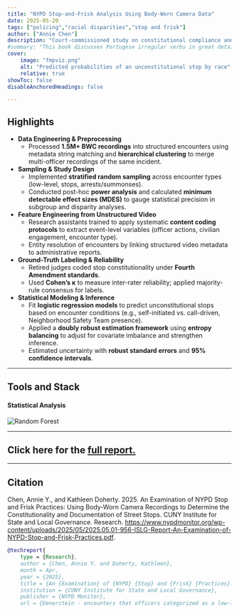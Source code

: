 ```yaml
---
title: "NYPD Stop-and-Frisk Analysis Using Body-Worn Camera Data" 
date: 2025-05-20
tags: ["policing","racial disparities","stop and frisk"]
author: ["Annie Chen"]
description: "Court-commissioned study on constitutional compliance and racial disparities in policing."
#summary: "This book discusses Portugese irregular verbs in great details."
cover:
    image: "fmpviz.png"
    alt: "Predicted probabilities of an unconstitutional stop by race"
    relative: true
showToc: false
disableAnchoredHeadings: false

---
```



## Highlights


- **Data Engineering & Preprocessing**
    - Processed **1.5M+ BWC recordings** into structured encounters using metadata string matching and **hierarchical clustering** to merge multi-officer recordings of the same incident.
- **Sampling & Study Design**
    - Implemented **stratified random sampling** across encounter types (low-level, stops, arrests/summonses).
    - Conducted post-hoc **power analysis** and calculated **minimum detectable effect sizes (MDES)** to gauge statistical precision in subgroup and disparity analyses.
- **Feature Engineering from Unstructured Video**
    - Research assistants trained to apply systematic **content coding protocols** to extract event-level variables (officer actions, civilian engagement, encounter type).
    - Entity resolution of encounters by linking structured video metadata to administrative reports.
- **Ground-Truth Labeling & Reliability**
    - Retired judges coded stop constitutionality under **Fourth Amendment standards**.
    - Used **Cohen’s κ** to measure inter-rater reliability; applied majority-rule consensus for labels.
- **Statistical Modeling & Inference**
    - Fit **logistic regression models** to predict unconstitutional stops based on encounter conditions (e.g., self-initiated vs. call-driven, Neighborhood Safety Team presence).
    - Applied a **doubly robust estimation framework** using **entropy balancing** to adjust for covariate imbalance and strengthen inference.
    - Estimated uncertainty with **robust standard errors** and **95% confidence intervals**.


---
## Tools and Stack


#### Statistical Analysis
<!-- ![Hierarchical Clustering](https://img.shields.io/badge/Hierarchical%20Clustering-228B22?labelColor=#2F81F7) ![Random Forest](https://img.shields.io/badge/Random%20Forest-228B22?labelColor=#3776AB) ![Doubly Robust ML](https://img.shields.io/badge/Random%20Forest-228B22) 

#### Software
![Python](https://img.shields.io/badge/Python-3776AB?logo=python&logoColor=white)
![R](https://img.shields.io/badge/R-276DC3?logo=r&logoColor=white) -->
<img alt="Random Forest" src="https://img.shields.io/badge/Random%20Forest-%20?color=1E90FF">

---

## Click here for the [full report.](https://www.nypdmonitor.org/wp-content/uploads/2025/05/2025.05.01-956-ISLG-Report-An-Examination-of-NYPD-Stop-and-Frisk-Practices.pdf)

---


## Citation

Chen, Annie Y., and Kathleen Doherty. 2025. An Examination of NYPD Stop and Frisk Practices: Using Body-Worn Camera Recordings to Determine the Constitutionality and Documentation of Street Stops. CUNY Institute for State and Local Governance. Research. https://www.nypdmonitor.org/wp-content/uploads/2025/05/2025.05.01-956-ISLG-Report-An-Examination-of-NYPD-Stop-and-Frisk-Practices.pdf.

```BibTeX
@techreport{
	type = {Research},
	author = {Chen, Annie Y. and Doherty, Kathleen},
    month = Apr,
	year = {2025},
	title = {An {Examination} of {NYPD} {Stop} and {Frisk} {Practices}: {Using} {Body}-worn {Camera} {Recordings} to {Determine} the {Constitutionality} and {Documentation} of {Street} {Stops}},
	institution = {CUNY Institute for State and Local Governance},
    publisher = {NYPD Monitor},
    url = {Denerstein - encounters that officers categorized as a low-leve.pdf:files/8403/Denerstein - encounters that officers categorized as a low-leve.pdf:application/pdf}}
```
